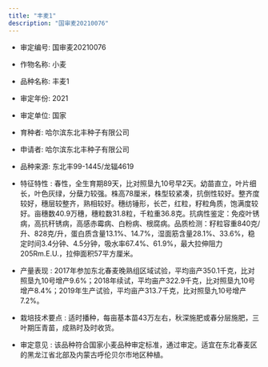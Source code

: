 ```yaml
---
title: "丰麦1"
description: "国审麦20210076"
---
```

* 审定编号:  国审麦20210076

*  作物名称:  小麦

*  品种名称:  丰麦1

*  审定年份:  2021

*  审定单位:  国家

* 育种者:  哈尔滨东北丰种子有限公司

*  申请者:  哈尔滨东北丰种子有限公司

*  品种来源:  东北丰99-1445/龙辐4619

*  特征特性 : 
春性，全生育期89天，比对照垦九10号早2天。幼苗直立，叶片细长，叶色灰绿，分蘖力较强。株高78厘米，株型较紧凑，抗倒性较好。整齐度较好，穗层较整齐，熟相较好。穗纺锤形，长芒，红粒，籽粒角质，饱满度较好。亩穗数40.9万穗，穗粒数31.8粒，千粒重36.8克。抗病性鉴定：免疫叶锈病，高抗秆锈病，高感赤霉病、白粉病、根腐病。品质检测：籽粒容重840克/升、828克/升，蛋白质含量13.1%、14.7%，湿面筋含量28.1%、33.6%，稳定时间3.4分钟、4.5分钟，吸水率67.4%、61.9%，最大拉伸阻力205Rm.E.U.，拉伸面积57平方厘米。
 
*  产量表现 : 
2017年参加东北春麦晚熟组区域试验，平均亩产350.1千克，比对照垦九10号增产9.6%；2018年续试，平均亩产322.9千克，比对照垦九10号增产8.4%；2019年生产试验，平均亩产313.7千克，比对照垦九10号增产7.2%。

*  栽培技术要点 : 
适时播种，每亩基本苗43万左右，秋深施肥或春分层施肥，三叶期压青苗，成熟时及时收货。

*  审定意见 : 
该品种符合国家小麦品种审定标准，通过审定。适宜在东北春麦区的黑龙江省北部及内蒙古呼伦贝尔市地区种植。
